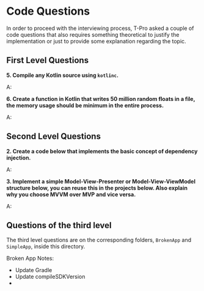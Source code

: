 # Code Questions

In order to proceed with the interviewing process, T-Pro asked a couple of code questions that also requires something theoretical to justify the implementation or just to provide some explanation regarding the topic.

## First Level Questions

**5. Compile any Kotlin source using `kotlinc`.**

 A:

**6. Create a function in Kotlin that writes 50 million random floats in a file, the memory usage should be minimum in the entire process.**

 A:

## Second Level Questions

**2. Create a code below that implements the basic concept of dependency injection.**

 A:

**3. Implement a simple Model-View-Presenter or Model-View-ViewModel structure below, you can reuse this in the projects below. Also explain why you choose MVVM over MVP and vice versa.**

 A:

## Questions of the third level

The third level questions are on the corresponding folders, `BrokenApp` and `SimpleApp`, inside this directory.

Broken App Notes:
- Update Gradle
- Update compileSDKVersion
- 
